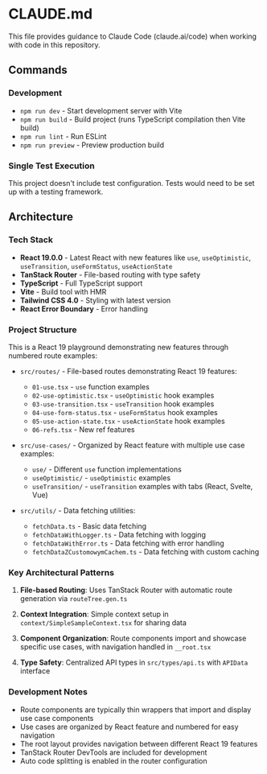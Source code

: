 # CLAUDE.md

This file provides guidance to Claude Code (claude.ai/code) when working with code in this repository.

## Commands

### Development
- `npm run dev` - Start development server with Vite
- `npm run build` - Build project (runs TypeScript compilation then Vite build)
- `npm run lint` - Run ESLint
- `npm run preview` - Preview production build

### Single Test Execution
This project doesn't include test configuration. Tests would need to be set up with a testing framework.

## Architecture

### Tech Stack
- **React 19.0.0** - Latest React with new features like `use`, `useOptimistic`, `useTransition`, `useFormStatus`, `useActionState`
- **TanStack Router** - File-based routing with type safety
- **TypeScript** - Full TypeScript support
- **Vite** - Build tool with HMR
- **Tailwind CSS 4.0** - Styling with latest version
- **React Error Boundary** - Error handling

### Project Structure
This is a React 19 playground demonstrating new features through numbered route examples:

- `src/routes/` - File-based routes demonstrating React 19 features:
  - `01-use.tsx` - `use` function examples
  - `02-use-optimistic.tsx` - `useOptimistic` hook examples  
  - `03-use-transition.tsx` - `useTransition` hook examples
  - `04-use-form-status.tsx` - `useFormStatus` hook examples
  - `05-use-action-state.tsx` - `useActionState` hook examples
  - `06-refs.tsx` - New ref features

- `src/use-cases/` - Organized by React feature with multiple use case examples:
  - `use/` - Different `use` function implementations
  - `useOptimistic/` - `useOptimistic` examples
  - `useTransition/` - `useTransition` examples with tabs (React, Svelte, Vue)

- `src/utils/` - Data fetching utilities:
  - `fetchData.ts` - Basic data fetching
  - `fetchDataWithLogger.ts` - Data fetching with logging
  - `fetchDataWithError.ts` - Data fetching with error handling
  - `fetchDataZCustomowymCachem.ts` - Data fetching with custom caching

### Key Architectural Patterns

1. **File-based Routing**: Uses TanStack Router with automatic route generation via `routeTree.gen.ts`

2. **Context Integration**: Simple context setup in `context/SimpleSampleContext.tsx` for sharing data

3. **Component Organization**: Route components import and showcase specific use cases, with navigation handled in `__root.tsx`

4. **Type Safety**: Centralized API types in `src/types/api.ts` with `APIData` interface

### Development Notes

- Route components are typically thin wrappers that import and display use case components
- Use cases are organized by React feature and numbered for easy navigation
- The root layout provides navigation between different React 19 features
- TanStack Router DevTools are included for development
- Auto code splitting is enabled in the router configuration